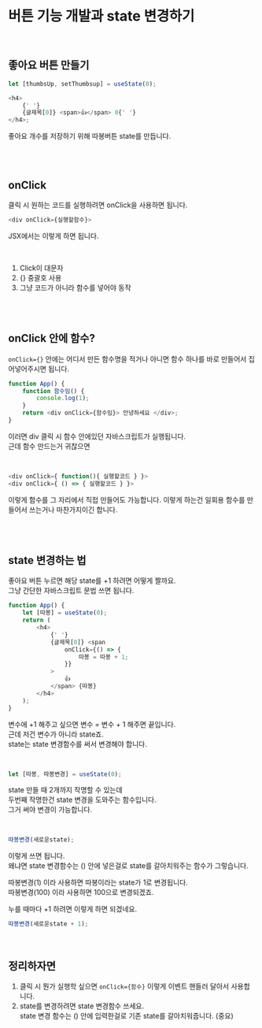 # 버튼 기능 개발과 state 변경하기

<br>

## 좋아요 버튼 만들기

```js
let [thumbsUp, setThumbsup] = useState(0);

<h4>
    {' '}
    {글제목[0]} <span>👍</span> 0{' '}
</h4>;
```

좋아요 개수를 저장하기 위해 따봉버튼 state를 만듭니다. <br>

<br><br>

## onClick

클릭 시 원하는 코드를 실행하려면 onClick을 사용하면 됩니다.

```js
<div onClick={실행할함수}>
```

JSX에서는 이렇게 하면 됩니다.

<br>

1. Click이 대문자
2. {} 중괄호 사용
3. 그냥 코드가 아니라 함수를 넣어야 동작

<br><br>

## onClick 안에 함수?

`onClick={}` 안에는 어디서 만든 함수명을 적거나 아니면 함수 하나를 바로 만들어서 집어넣어주시면 됩니다. <br>

```js
function App() {
    function 함수임() {
        console.log(1);
    }
    return <div onClick={함수임}> 안녕하세요 </div>;
}
```

이러면 div 클릭 시 함수 안에있던 자바스크립트가 실행됩니다. <br>
근데 함수 만드는거 귀찮으면

<br>

```js
<div onClick={ function(){ 실행할코드 } }>
<div onClick={ () => { 실행할코드 } }>
```

이렇게 함수를 그 자리에서 직접 만들어도 가능합니다. 이렇게 하는건 일회용 함수를 만들어서 쓰는거나 마찬가지이긴 합니다.

<br><br>

## state 변경하는 법

좋아요 버튼 누르면 해당 state를 +1 하려면 어떻게 짤까요. <br>
그냥 간단한 자바스크립트 문법 쓰면 됩니다. <br>

```js
function App() {
    let [따봉] = useState(0);
    return (
        <h4>
            {' '}
            {글제목[0]} <span
                onClick={() => {
                    따봉 = 따봉 + 1;
                }}
            >
                👍
            </span> {따봉}
        </h4>
    );
}
```

변수에 +1 해주고 싶으면 변수 = 변수 + 1 해주면 끝입니다. <br>
근데 저건 변수가 아니라 state죠. <br>
state는 state 변경함수를 써서 변경해야 합니다. <br>

<br>

```js
let [따봉, 따봉변경] = useState(0);
```

state 만들 때 2개까지 작명할 수 있는데 <br>
두번째 작명한건 state 변경을 도와주는 함수입니다. <br>
그거 써야 변경이 가능합니다.

<br>

```js
따봉변경(새로운state);
```

이렇게 쓰면 됩니다. <br>
왜냐면 state 변경함수는 () 안에 넣은걸로 state를 갈아치워주는 함수가 그렇습니다. <br>

따봉변경(1) 이라 사용하면 따봉이라는 state가 1로 변경됩니다. <br>
따봉변경(100) 이라 사용하면 100으로 변경되겠죠. <br>

누를 때마다 +1 하려면 이렇게 하면 되겠네요.

```js
따봉변경(새로운state + 1);
```

<br>

## 정리하자면

1. 클릭 시 뭔가 실행학 싶으면 `onClick={함수}` 이렇게 이벤트 핸들러 달아서 사용합니다.
2. state를 변경하려면 state 변경함수 쓰세요. <br>
   state 변경 함수는 () 안에 입력한걸로 기존 state를 갈아치워줍니다. (중요)
